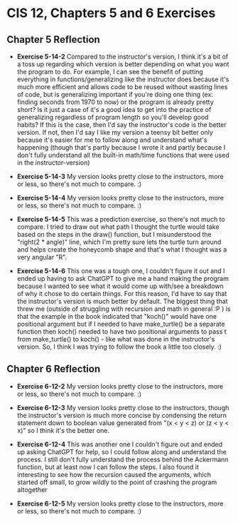 # CIS 12, Chapters 5 and 6 Exercises

<h2>Chapter 5 Reflection</h2>

- <b>Exercise 5-14-2</b>
Compared to the instructor's version, I think it's a bit of a toss up regarding which version is better depending 
on what you want the program to do. For example, I can see the benefit of putting everything in functions/generalizing 
like the instructor does because it's much more efficient and allows code to be reused without wasting lines of code, 
but is generalizing important if you're doing one thing (ex: finding seconds from 1970 to now) or the program is 
already pretty short? Is it just a case of it's a good idea to get into the practice of generalizing regardless of 
program length so you'll develop good habits? If this is the case, then I'd say the instructor's code is the better 
version. If not, then I'd say I like my version a teensy bit better only because it's easier for me to follow along 
and understand what's happening (though that's partly because I wrote it and partly because I don't fully understand 
all the built-in math/time functions that were used in the instructor-version)

- <b>Exercise 5-14-3</b>
My version looks pretty close to the instructors, more or less, so there's not much to compare. :)

- <b>Exercise 5-14-4</b>
My version looks pretty close to the instructors, more or less, so there's not much to compare. :)

- <b>Exercise 5-14-5</b>
This was a prediction exercise, so there's not much to compare. I tried to draw out what path I thought the turtle 
would take based on the steps in the draw() function, but I misunderstood the "right(2 * angle)" line, which I'm pretty 
sure lets the turtle turn around and helps create the honeycomb shape and that's what I thought was a very angular "R".

- <b>Exercise 5-14-6</b>
This one was a tough one, I couldn't figure it out and I ended up having to ask ChatGPT to give me a hand making the
program because I wanted to see what it would come up with/see a breakdown of why it chose to do certain things. For
this reason, I'd have to say that the instructor's version is much better by default. The biggest thing that threw me
(outside of struggling with recursion and math in general :P ) is that the example in the book indicated that "koch()" 
would have one positional argument but if I needed to have make_turtle() be a separate function then koch() needed 
to have two positional arguments to pass t from make_turtle() to koch() - like what was done in the instructor's 
version. So, I think I was trying to follow the book a little too closely. :)

<h2>Chapter 6 Reflection</h2>

- <b>Exercise 6-12-2</b>
My version looks pretty close to the instructors, more or less, so there's not much to compare. :)

- <b>Exercise 6-12-3</b>
My version looks pretty close to the instructors, though the instructor's version is much more concise by condensing
the return statement down to boolean value generated from "(x < y < z) or (z < y < x)" so I think it's the better one.

- <b>Exercise 6-12-4</b>
This was another one I couldn't figure out and ended up asking ChatGPT for help, so I could follow along and understand 
the process. I still don't fully understand the process behind the Ackermann function, but at least now I can follow
the steps. I also found it interesting to see how the recursion caused the arguments, which started off small,
to grow wildly to the point of crashing the program altogether

- <b>Exercise 6-12-5</b>
My version looks pretty close to the instructors, more or less, so there's not much to compare. :)